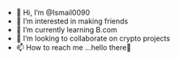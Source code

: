 - 👋 Hi, I’m @Ismail0090
- 👀 I’m interested in making friends
- 🌱 I’m currently learning B.com
- 💞️ I’m looking to collaborate on crypto projects
- 📫 How to reach me ...hello there🏃

<!---
Ismail0090/Ismail0090 is a ✨ special ✨ repository because its `README.md` (this file) appears on your GitHub profile.
You can click the Preview link to take a look at your changes.
--->
